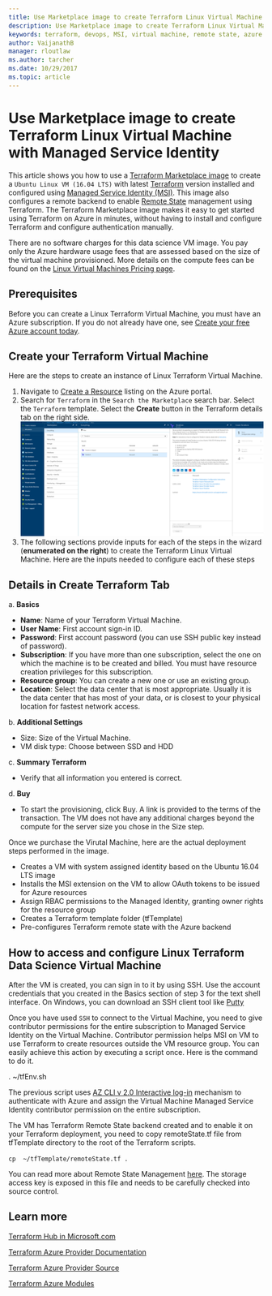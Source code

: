 ```yaml
---
title: Use Marketplace image to create Terraform Linux Virtual Machine with Managed Service Identity
description: Use Marketplace image to create Terraform Linux Virtual Machine with Managed Service Identity and Remote State manangement to easily deploy resources to Azure.
keywords: terraform, devops, MSI, virtual machine, remote state, azure
author: VaijanathB
manager: rloutlaw
ms.author: tarcher
ms.date: 10/29/2017
ms.topic: article
---
```


# Use Marketplace image to create Terraform Linux Virtual Machine with Managed Service Identity

This article shows you how to use a [Terraform Marketplace image](https://azuremarketplace.microsoft.com/en-us/marketplace/apps/azure-oss.terraform?tab=Overview) to create a `Ubuntu Linux VM (16.04 LTS)` with latest [Terraform](https://www.terraform.io/intro/index.html) version installed and configured using [Managed Service Identity (MSI)](https://docs.microsoft.com/en-us/azure/active-directory/managed-service-identity/overview). This image also configures a remote backend to enable [Remote State](https://www.terraform.io/docs/state/remote.html) management using Terraform. The Terraform Marketplace image makes it easy to get started using Terraform on Azure in minutes, without having to install and configure Terraform and configure authentication manually. 

There are no software charges for this data science VM image. You pay only the Azure hardware usage fees that are assessed based on the size of the virtual machine provisioned. More details on the compute fees can be found on the [Linux Virtual Machines Pricing page](https://azure.microsoft.com/en-us/pricing/details/virtual-machines/linux/).

## Prerequisites
Before you can create a Linux Terraform Virtual Machine, you must have an Azure subscription. If you do not already have one, see [Create your free Azure account today](https://azure.microsoft.com/free/).  

## Create your Terraform Virtual Machine 

Here are the steps to create an instance of Linux Terraform Virtual Machine. 

1. Navigate to [Create a Resource](https://ms.portal.azure.com/#create/hub) listing on the Azure portal.
2. Search for `Terraform` in the `Search the Marketplace` search bar. Select the `Terraform` template. Select the **Create** button in the Terraform details tab on the right side.
![alt text](media\terraformmsi.png)
3. The following sections provide inputs for each of the steps in the wizard (**enumerated on the right**) to create the Terraform Linux Virtual Machine.  Here are the inputs needed to configure each of these steps

## Details in Create Terraform Tab

a. **Basics**
    
* **Name**: Name of your Terraform Virtual Machine.
* **User Name**: First account sign-in ID.
* **Password**: First account password (you can use SSH public key instead of password).
* **Subscription**: If you have more than one subscription, select the one on which the machine is to be created and billed. You must have resource creation privileges for this subscription.
* **Resource group**: You can create a new one or use an existing group.
* **Location**: Select the data center that is most appropriate. Usually it is the data center that has most of your data, or is closest to your physical location for fastest network access.

b. **Additional Settings**

* Size: Size of the Virtual Machine.
* VM disk type: Choose between SSD and HDD

c. **Summary Terraform**

* Verify that all information you entered is correct. 

d. **Buy**

* To start the provisioning, click Buy. A link is provided to the terms of the transaction. The VM does not have any additional charges beyond the compute for the server size you chose in the Size step.

Once we purchase the Virutal Machine, here are the actual deployment steps performed in the image. 

* Creates a VM with system assigned identity based on the Ubuntu 16.04 LTS image
* Installs the MSI extension on the VM to allow OAuth tokens to be issued for Azure resources
* Assign RBAC permissions to the Managed Identity, granting owner rights for the resource group
* Creates a Terraform template folder (tfTemplate)
* Pre-configures Terraform remote state with the Azure backend

## How to access and configure Linux Terraform Data Science Virtual Machine

After the VM is created, you can sign in to it by using SSH. Use the account credentials that you created in the Basics section of step 3 for the text shell interface. On Windows, you can download an SSH client tool like [Putty](http://www.putty.org/)

Once you have used `SSH` to connect to the Virtual Machine, you need to give contributor permissions for the entire subscription to Managed Service Identity on the Virtual Machine. Contributor permission helps MSI on VM to use Terraform to create resources outside the VM resource group. You can easily achieve this action by executing a script once. Here is the command to do it.

. ~/tfEnv.sh

The previous script uses [AZ CLI v 2.0 Interactive log-in](https://docs.microsoft.com/en-us/cli/azure/authenticate-azure-cli?view=azure-cli-latest#interactive-log-in) mechanism to authenticate with Azure and assign the Virtual Machine Managed Service Identity contributor permission on the entire subscription. 

 The VM has Terraform Remote State backend created and to enable it on your Terraform deployment, you need to copy remoteState.tf file from tfTemplate directory to the root of the Terraform scripts.  

 `cp  ~/tfTemplate/remoteState.tf .`

 You can read more about Remote State Management [here](https://www.terraform.io/docs/state/remote.html). The storage access key is exposed in this file and needs to be carefully checked into source control.  

 ## Learn more

 [Terraform Hub in Microsoft.com](https://docs.microsoft.com/en-us/azure/terraform/) 

 [Terraform Azure Provider Documentation](http://aka.ms/terraform)

 [Terraform Azure Provider Source](http://aka.ms/tfgit)

 [Terraform Azure Modules](http://aka.ms/tfmodules)
 


















